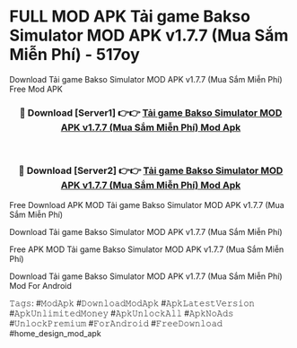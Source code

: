 # FULL MOD APK Tải game Bakso Simulator MOD APK v1.7.7 (Mua Sắm Miễn Phí) - 517oy
Download Tải game Bakso Simulator MOD APK v1.7.7 (Mua Sắm Miễn Phí) Free Mod APK

<div align="center">
<h3>🔴 Download [Server1] 👉👉 <a href="https://apk-comot.site?title=Tải_game_Bakso_Simulator_MOD_APK_v1.7.7_(Mua_Sắm_Miễn_Phí)">Tải game Bakso Simulator MOD APK v1.7.7 (Mua Sắm Miễn Phí) Mod Apk</a></h3><br>

<h3>🔴 Download [Server2] 👉👉 <a href="https://apk-comot.site?title=Tải_game_Bakso_Simulator_MOD_APK_v1.7.7_(Mua_Sắm_Miễn_Phí)">Tải game Bakso Simulator MOD APK v1.7.7 (Mua Sắm Miễn Phí) Mod Apk</a></h3>
</div>


Free Download APK MOD Tải game Bakso Simulator MOD APK v1.7.7 (Mua Sắm Miễn Phí)

Download Tải game Bakso Simulator MOD APK v1.7.7 (Mua Sắm Miễn Phí) 

Free APK MOD Tải game Bakso Simulator MOD APK v1.7.7 (Mua Sắm Miễn Phí) 

Download Tải game Bakso Simulator MOD APK v1.7.7 (Mua Sắm Miễn Phí) Mod For Android

𝚃𝚊𝚐𝚜: #𝙼𝚘𝚍𝙰𝚙𝚔 #𝙳𝚘𝚠𝚗𝚕𝚘𝚊𝚍𝙼𝚘𝚍𝙰𝚙𝚔 #𝙰𝚙𝚔𝙻𝚊𝚝𝚎𝚜𝚝𝚅𝚎𝚛𝚜𝚒𝚘𝚗 #𝙰𝚙𝚔𝚄𝚗𝚕𝚒𝚖𝚒𝚝𝚎𝚍𝙼𝚘𝚗𝚎𝚢 #𝙰𝚙𝚔𝚄𝚗𝚕𝚘𝚌𝚔𝙰𝚕𝚕 #𝙰𝚙𝚔𝙽𝚘𝙰𝚍𝚜 #𝚄𝚗𝚕𝚘𝚌𝚔𝙿𝚛𝚎𝚖𝚒𝚞𝚖 #𝙵𝚘𝚛𝙰𝚗𝚍𝚛𝚘𝚒𝚍 #𝙵𝚛𝚎𝚎𝙳𝚘𝚠𝚗𝚕𝚘𝚊𝚍 #home_design_mod_apk